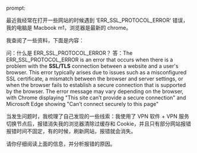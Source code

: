 prompt:

最近我经常在打开一些网站的时候遇到 ‘ERR_SSL_PROTOCOL_ERROR‘ 错误，我的电脑是 Macbook m1，浏览器是最新的 chrome。

我查阅了一些资料，下面是内容：

问：什么是 ERR_SSL_PROTOCOL_ERROR？
答：The ERR_SSL_PROTOCOL_ERROR is an error that occurs when there is a problem with the **SSL/TLS** connection between a website and a user's browser. This error typically arises due to issues such as a misconfigured SSL certificate, a mismatch between the browser and server settings, or when the browser fails to establish a secure connection that is supported by the browser. The error message may vary depending on the browser, with Chrome displaying "This site can’t provide a secure connection" and Microsoft Edge showing "Can’t connect securely to this page"


当发生问题时，我梳理了自己发现的一些线索：我使用了 VPN 软件 + VPN 服务切换节点后，报错消失我的浏览器清除过缓存和 Cookie，并且只有部分网站报错报错时间不固定，有的时候，刷新网站，报错就会消失。

请你仔细阅读上面的信息，并分析报错的原因。